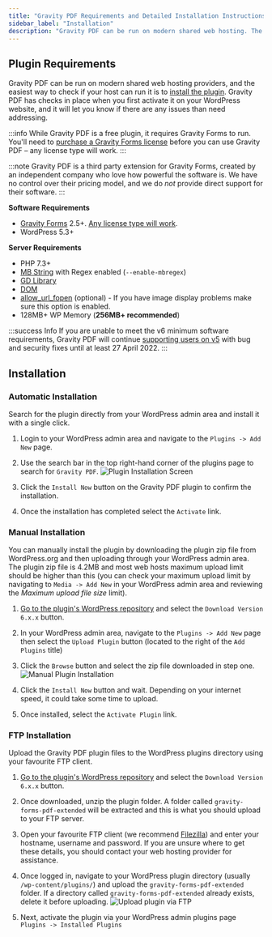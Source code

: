 ```yaml
---
title: "Gravity PDF Requirements and Detailed Installation Instructions"
sidebar_label: "Installation"
description: "Gravity PDF can be run on modern shared web hosting. The easiest way to check if your web server meets the criteria is to install the plugin. Simple!"
---
```


## Plugin Requirements 

Gravity PDF can be run on modern shared web hosting providers, and the easiest way to check if your host can run it is to [install the plugin](#installation). Gravity PDF has checks in place when you first activate it on your WordPress website, and it will let you know if there are any issues than need addressing.

:::info
While Gravity PDF is a free plugin, it requires Gravity Forms to run. You'll need to <a href="https://rocketgenius.pxf.io/c/1211356/445235/7938" rel="sponsored">purchase a Gravity Forms license</a> before you can use Gravity PDF – any license type will work.
:::

:::note
Gravity PDF is a third party extension for Gravity Forms, created by an independent company who love how powerful the software is. We have no control over their pricing model, and we do *not* provide direct support for their software.
:::

**Software Requirements**

-   <a href="https://rocketgenius.pxf.io/c/1211356/445235/7938" rel="sponsored">Gravity Forms</a> 2.5+. [Any license type will work](gravity-forms-compatibility.md#gravity-forms-licenses).
-   WordPress 5.3+

**Server Requirements**

-   PHP 7.3+
-   [MB String](http://www.php.net/manual/en/mbstring.installation.php) with Regex enabled (`--enable-mbregex`)
-   [GD Library](http://www.php.net/manual/en/image.installation.php)
-   [DOM](http://php.net/manual/en/intro.dom.php)
-   [allow_url_fopen](https://www.php.net/manual/en/filesystem.configuration.php#ini.allow-url-fopen) (optional) - If you have image display problems make sure this option is enabled.
-   128MB+ WP Memory (**256MB+ recommended**)

:::success Info
If you are unable to meet the v6 minimum software requirements, Gravity PDF will continue [supporting users on v5](../../v5/five-minute-install.md) with bug and security fixes until at least 27 April 2022.
:::

## Installation

### Automatic Installation

Search for the plugin directly from your WordPress admin area and install it with a single click.

1. Login to your WordPress admin area and navigate to the `Plugins -> Add New` page.

1. Use the search bar in the top right-hand corner of the plugins page to search for `Gravity PDF`. 
    ![Plugin Installation Screen](https://resources.gravitypdf.com/uploads/2021/03/Gravity-PDF-Add-Plugins-Page.png)

1. Click the `Install Now` button on the Gravity PDF plugin to confirm the installation.

1. Once the installation has completed select the `Activate` link. 

### Manual Installation 

You can manually install the plugin by downloading the plugin zip file from WordPress.org and then uploading through your WordPress admin area. The plugin zip file is 4.2MB and most web hosts maximum upload limit should be higher than this (you can check your maximum upload limit by navigating to `Media -> Add New` in your WordPress admin area and reviewing the *Maximum upload file size* limit).

1. [Go to the plugin's WordPress repository](https://wordpress.org/plugins/gravity-forms-pdf-extended/) and select the `Download Version 6.x.x` button. 

2.  In your WordPress admin area, navigate to the `Plugins -> Add New` page then select the `Upload Plugin` button (located to the right of the `Add Plugins` title)

3.  Click the `Browse` button and select the zip file downloaded in step one. ![Manual Plugin Installation](https://resources.gravitypdf.com/uploads/2021/03/Gravity-Forms-PDF-Extended.png)

4.  Click the `Install Now` button and wait. Depending on your internet speed, it could take some time to upload.

5.  Once installed, select the `Activate Plugin` link.

### FTP Installation 

Upload the Gravity PDF plugin files to the WordPress plugins directory using your favourite FTP client.

1. [Go to the plugin's WordPress repository](https://wordpress.org/plugins/gravity-forms-pdf-extended/) and select the `Download Version 6.x.x` button. 

2.  Once downloaded, unzip the plugin folder. A folder called `gravity-forms-pdf-extended` will be extracted and this is what you should upload to your FTP server.

3.  Open your favourite FTP client (we recommend [Filezilla](https://filezilla-project.org/)) and enter your hostname, username and password. If you are unsure where to get these details, you should contact your web hosting provider for assistance.

4.  Once logged in, navigate to your WordPress plugin directory (usually `/wp-content/plugins/`) and upload the `gravity-forms-pdf-extended` folder. If a directory called `gravity-forms-pdf-extended` already exists, delete it before uploading. ![Upload plugin via FTP](https://resources.gravitypdf.com/uploads/2015/10/ftp-upload.png)

5.  Next, activate the plugin via your WordPress admin plugins page `Plugins -> Installed Plugins`
